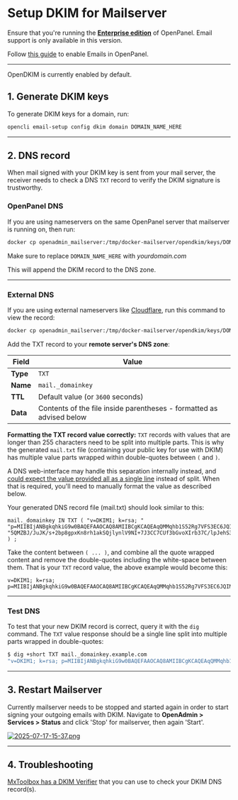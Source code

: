 # Setup DKIM for Mailserver

Ensure that you're running the [**Enterprise edition**](https://openpanel.com/enterprise/) of OpenPanel. Email support is only available in this version.

Follow [this guide](/docs/articles/user-experience/how-to-setup-email-in-openpanel/) to enable Emails in OpenPanel.

---

OpenDKIM is currently enabled by default.

## 1. Generate DKIM keys

To generate DKIM keys for a domain, run:

```bash
opencli email-setup config dkim domain DOMAIN_NAME_HERE
```

---

## 2. DNS record

When mail signed with your DKIM key is sent from your mail server, the receiver needs to check a DNS `TXT` record to verify the DKIM signature is trustworthy.

### OpenPanel DNS

If you are using nameservers on the same OpenPanel server that mailserver is running on, then run:
```bash
docker cp openadmin_mailserver:/tmp/docker-mailserver/opendkim/keys/DOMAIN_NAME_HERE/mail.txt /tmp/mail.txt && cat /tmp/mail.txt >> /etc/bind/zones/DOMAIN_NAME_HERE.zone
```

Make sure to replace `DOMAIN_NAME_HERE` with *yourdomain.com*

This will append the DKIM record to the DNS zone.

---

### External DNS

If you are using external nameservers like [Cloudflare](https://www.cloudflare.com/), run this command to view the record:

```bash
docker cp openadmin_mailserver:/tmp/docker-mailserver/opendkim/keys/DOMAIN_NAME_HERE/mail.txt /tmp/mail.txt && cat /tmp/mail.txt
```

Add the TXT record to your **remote server's DNS zone**:

| **Field** | **Value**                                                                      |
| --------- | ------------------------------------------------------------------------------ |
| **Type**  | `TXT`                                                                          |
| **Name**  | `mail._domainkey`                                                              |
| **TTL**   | Default value (or `3600` seconds)                                              |
| **Data**  | Contents of the file inside parentheses - formatted as advised below           |

**Formatting the TXT record value correctly:**
`TXT` records with values that are longer than 255 characters need to be split into multiple parts. This is why the generated `mail.txt` file (containing your public key for use with DKIM) has multiple value parts wrapped within double-quotes between `(` and `)`.

A DNS web-interface may handle this separation internally instead, and [could expect the value provided all as a single line](https://serverfault.com/questions/763815/route-53-doesnt-allow-adding-dkim-keys-because-length-is-too-long) instead of split. When that is required, you'll need to manually format the value as described below.

Your generated DNS record file (mail.txt) should look similar to this:

```
mail._domainkey IN TXT ( "v=DKIM1; k=rsa; "
"p=MIIBIjANBgkqhkiG9w0BAQEFAAOCAQ8AMIIBCgKCAQEAqQMMqhb1S52Rg7VFS3EC6JQIMxNDdiBmOKZvY5fiVtD3Z+yd9ZV+V8e4IARVoMXWcJWSR6xkloitzfrRtJRwOYvmrcgugOalkmM0V4Gy/2aXeamuiBuUc4esDQEI3egmtAsHcVY1XCoYfs+9VqoHEq3vdr3UQ8zP/l+FP5UfcaJFCK/ZllqcO2P1GjIDVSHLdPpRHbMP/tU1a9mNZ"
"5QMZBJ/JuJK/s+2bp8gpxKn8rh1akSQjlynlV9NI+7J3CC7CUf3bGvoXIrb37C/lpJehS39KNtcGdaRufKauSfqx/7SxA0zyZC+r13f7ASbMaQFzm+/RRusTqozY/p/MsWx8QIDAQAB"
) ;
```

Take the content between `( ... )`, and combine all the quote wrapped content and remove the double-quotes including the white-space between them. That is your `TXT` record value, the above example would become this:

```
v=DKIM1; k=rsa; p=MIIBIjANBgkqhkiG9w0BAQEFAAOCAQ8AMIIBCgKCAQEAqQMMqhb1S52Rg7VFS3EC6JQIMxNDdiBmOKZvY5fiVtD3Z+yd9ZV+V8e4IARVoMXWcJWSR6xkloitzfrRtJRwOYvmrcgugOalkmM0V4Gy/2aXeamuiBuUc4esDQEI3egmtAsHcVY1XCoYfs+9VqoHEq3vdr3UQ8zP/l+FP5UfcaJFCK/ZllqcO2P1GjIDVSHLdPpRHbMP/tU1a9mNZ5QMZBJ/JuJK/s+2bp8gpxKn8rh1akSQjlynlV9NI+7J3CC7CUf3bGvoXIrb37C/lpJehS39KNtcGdaRufKauSfqx/7SxA0zyZC+r13f7ASbMaQFzm+/RRusTqozY/p/MsWx8QIDAQAB
```
---

### Test DNS

To test that your new DKIM record is correct, query it with the `dig` command. The `TXT` value response should be a single line split into multiple parts wrapped in double-quotes:

```bash
$ dig +short TXT mail._domainkey.example.com
"v=DKIM1; k=rsa; p=MIIBIjANBgkqhkiG9w0BAQEFAAOCAQ8AMIIBCgKCAQEAqQMMqhb1S52Rg7VFS3EC6JQIMxNDdiBmO.."
```

---

## 3. Restart Mailserver

Currently mailserver needs to be stopped and started again in order to start signing your outgoing emails with DKIM. Navigate to **OpenAdmin > Services > Status** and click 'Stop' for mailserver, then again 'Start'.

[![2025-07-17-15-37.png](https://i.postimg.cc/d3hgY01F/2025-07-17-15-37.png)](https://postimg.cc/ctNF70wk)

---

## 4. Troubleshooting

[MxToolbox has a DKIM Verifier](https://mxtoolbox.com/dkim.aspx) that you can use to check your DKIM DNS record(s).
